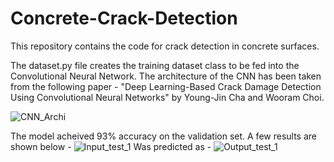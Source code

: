 # Concrete-Crack-Detection

This repository contains the code for crack detection in concrete surfaces.

The dataset.py file creates the training dataset class to be fed into the Convolutional Neural Network. The architecture of the CNN has been taken from the following paper - "Deep Learning-Based Crack Damage Detection Using Convolutional Neural Networks" by Young-Jin Cha and Wooram Choi. 

![CNN_Archi](https://user-images.githubusercontent.com/32497274/34506710-30363d94-effd-11e7-864a-bec0d7153721.PNG)

The model acheived 93% accuracy on the validation set. A few results are shown below -
![Input_test_1](https://user-images.githubusercontent.com/32497274/34506772-cd2bf72e-effd-11e7-800f-652197ab655c.jpg)
Was predicted as - 
![Output_test_1](https://user-images.githubusercontent.com/32497274/34506751-97654118-effd-11e7-89f8-39038a466792.jpg)
